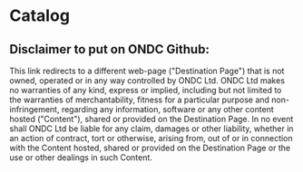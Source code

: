 # Catalog

## Disclaimer to put on ONDC Github:

This link redirects to a different web-page ("Destination Page") that is not owned, operated or in any way controlled by ONDC Ltd. ONDC Ltd makes no warranties of any kind, express or implied, including but not limited to the warranties of merchantability, fitness for a particular purpose and non-infringement, regarding any information, software or any other content hosted ("Content"), shared or provided on the Destination Page. In no event shall ONDC Ltd be liable for any claim, damages or other liability, whether in an action of contract, tort or otherwise, arising from, out of or in connection with the Content hosted, shared or provided on the Destination Page or the use or other dealings in such Content.

